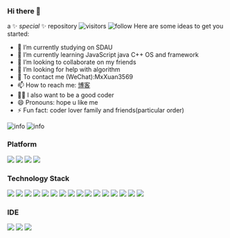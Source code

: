 ### Hi there 👋

a ✨ _special_ ✨ repository 
![visitors](https://visitor-badge.laobi.icu/badge?page_id=Flandre3569.Flandre3569)
![follow](https://img.shields.io/github/followers/Flandre3569?label=Follow&style=social)
Here are some ideas to get you started:

- 🔭 I’m currently studying on SDAU
- 🌱 I’m currently learning JavaScript java C++ OS and framework
- 👯 I’m looking to collaborate on my friends
- 🤔 I’m looking for help with algorithm
- 💬 To contact me (WeChat):MxXuan3569
- 📫 How to reach me: [博客](http://mingxuan3569.xyz)
- 🐱‍🏍 I also want to be a good coder
- 😄 Pronouns: hope u like me
- ⚡ Fun fact: coder lover family and friends(particular order)
 

![info](https://github-readme-stats.vercel.app/api/top-langs/?username=Flandre3569&layout=compact&show_icons=true&count_private=true&hide=prs&theme=cobalt)
![info](https://github-readme-stats.vercel.app/api?username=Flandre3569&show_icons=true&count_private=true&hide=prs&theme=cobalt)

### Platform

[![](https://img.shields.io/badge/Windows-Windows-0078D6?style=flat-square&logo=Windows&logoColor=ffffff)](https://www.microsoft.com/zh-cn/windows/)
[![](https://img.shields.io/badge/macOS-macOS-FF574D?style=flat-square&logo=macOS&logoColor=ffffff)](https://support.apple.com/zh-cn/macos)
[![](https://img.shields.io/badge/CentOS-CentOS-262577?style=flat-square&logo=CentOS&logoColor=ffffff)](https://www.centos.org/)
[![](https://img.shields.io/badge/Ubuntu-Ubuntu-E95420?style=flat-square&logo=Ubuntu&logoColor=ffffff)](https://ubuntu.com/)

### Technology Stack

[![](https://img.shields.io/badge/JavaScript-F7DF1E?style=flat-square&logo=JavaScript&logoColor=ffffff)](https://www.javascript.com/)
[![](https://img.shields.io/badge/Node.js-339933?style=flat-square&logo=Node.js&logoColor=ffffff)](https://nodejs.org/en/)
[![](https://img.shields.io/badge/Vue.js-4FC08D?style=flat-square&logo=Vue.js&logoColor=ffffff)](https://v3.cn.vuejs.org/)
[![](https://img.shields.io/badge/React-61DAFB?style=flat-square&logo=React&logoColor=ffffff)](https://react.docschina.org/)
[![](https://img.shields.io/badge/Svelte-FF3E00?style=flat-square&logo=Svelte&logoColor=ffffff)](https://www.sveltejs.cn/)
[![](https://img.shields.io/badge/Nuxt.js-00C58E?style=flat-square&logo=Nuxt.js&logoColor=ffffff)](https://www.nuxtjs.cn/)
[![](https://img.shields.io/badge/V8-4B8BF5?style=flat-square&logo=V8&logoColor=ffffff)](https://v8.dev/)
[![](https://img.shields.io/badge/C++-00599C?style=flat-square&logo=C++&logoColor=ffffff)](http://www.cplusplus.com/)
[![](https://img.shields.io/badge/Java-007396?style=flat-square&logo=Java&logoColor=ffffff)](https://developer.oracle.com/java/)
[![](https://img.shields.io/badge/Go-00ADD8?style=flat-square&logo=Go&logoColor=ffffff)](https://golang.org/)
[![](https://img.shields.io/badge/Python-3776AB?style=flat-square&logo=Python&logoColor=ffffff)](https://www.python.org/)
[![](https://img.shields.io/badge/Markdown-000000?style=flat-square&logo=Markdown&logoColor=ffffff)](http://markdown.p2hp.com/)
[![](https://img.shields.io/badge/Linux-87CF3E?style=flat-square&logo=Linux&logoColor=ffffff)](https://www.linux.org/)
[![](https://img.shields.io/badge/NGINX-269539?style=flat-square&logo=NGINX&logoColor=ffffff)](https://nginx.org/)
[![](https://img.shields.io/badge/Docker-1488C6?style=flat-square&logo=Docker&logoColor=ffffff)](https://www.docker.com/)
[![](https://img.shields.io/badge/Git-F05032?style=flat-square&logo=Git&logoColor=ffffff)](https://git-scm.com/)

### IDE

[![](https://img.shields.io/badge/VisualStudioCode-007ACC?style=flat-square&logo=VisualStudioCode&logoColor=ffffff)](https://code.visualstudio.com/)
[![](https://img.shields.io/badge/intellijIDEA-C01818?style=flat-square&logo=intellijIDEA&logoColor=ffffff)](https://www.jetbrains.com/idea/)
[![](https://img.shields.io/badge/WebStorm-48DAD0?style=flat-square&logo=WebStorm&logoColor=ffffff)](https://www.jetbrains.com/webstorm/)

